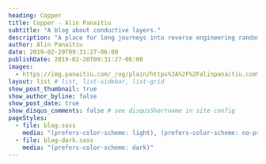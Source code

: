 ```yaml
---
heading: Copper
title: Copper - Alin Panaitiu
subtitle: "A blog about conductive layers."
description: "A place for long journeys into reverse engineering random things, scratching annoying itches with code and automating whatever can be automated."
author: Alin Panaitiu
date: 2019-02-20T09:31:27-06:00
publishDate: 2019-02-20T09:31:27-06:00
images:
  - https://img.panaitiu.com/_/og/plain/https%3A%2F%2Falinpanaitiu.com%2Fimages%2Fblog-screenshot.png@webp
layout: list # list, list-sidebar, list-grid
show_post_thumbnail: true
show_author_byline: false
show_post_date: true
show_disqus_comments: false # see disqusShortname in site config
pageStyles:
  - file: blog.sass
    media: "(prefers-color-scheme: light), (prefers-color-scheme: no-preference)"
  - file: blog-dark.sass
    media: "(prefers-color-scheme: dark)"
---
```


